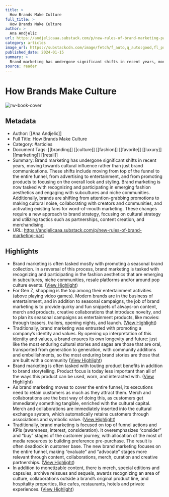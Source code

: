 ```yaml
---
title: >
  How Brands Make Culture
full_title: >
  How Brands Make Culture
author: >
  Ana Andjelic
url: https://andjelicaaa.substack.com/p/new-rules-of-brand-marketing-part
category: articles
image_url: https://substackcdn.com/image/fetch/f_auto,q_auto:good,fl_progressive:steep/https%3A%2F%2Fsubstack-post-media.s3.amazonaws.com%2Fpublic%2Fimages%2F83e2cba8-c7d0-480f-9ffb-95b743e952ca_1410x1056.png
published_date: 2024-01-15
summary: >
  Brand marketing has undergone significant shifts in recent years, moving towards cultural influence rather than just brand communications. These shifts include moving from top of the funnel to the entire funnel, from advertising to entertainment, and from promoting products to focusing on the overall look and styling. Brand marketing is now tasked with recognizing and participating in emerging fashion aesthetics and engaging with subcultures and niche communities. Additionally, brands are shifting from attention-grabbing promotions to making cultural noise, collaborating with creators and communities, and activating existing fans for word-of-mouth marketing. These changes require a new approach to brand strategy, focusing on cultural strategy and utilizing tactics such as partnerships, content creation, and merchandising.
source: reader
---
```

# How Brands Make Culture

![rw-book-cover](https://substackcdn.com/image/fetch/f_auto,q_auto:good,fl_progressive:steep/https%3A%2F%2Fsubstack-post-media.s3.amazonaws.com%2Fpublic%2Fimages%2F83e2cba8-c7d0-480f-9ffb-95b743e952ca_1410x1056.png)

## Metadata
- Author: [[Ana Andjelic]]
- Full Title: How Brands Make Culture
- Category: #articles
- Document Tags: [[branding]] [[culture]] [[fashion]] [[favorite]] [[luxury]] [[marketing]] [[retail]] 
- Summary: Brand marketing has undergone significant shifts in recent years, moving towards cultural influence rather than just brand communications. These shifts include moving from top of the funnel to the entire funnel, from advertising to entertainment, and from promoting products to focusing on the overall look and styling. Brand marketing is now tasked with recognizing and participating in emerging fashion aesthetics and engaging with subcultures and niche communities. Additionally, brands are shifting from attention-grabbing promotions to making cultural noise, collaborating with creators and communities, and activating existing fans for word-of-mouth marketing. These changes require a new approach to brand strategy, focusing on cultural strategy and utilizing tactics such as partnerships, content creation, and merchandising.
- URL: https://andjelicaaa.substack.com/p/new-rules-of-brand-marketing-part

## Highlights
- Brand marketing is often tasked mostly with promoting a seasonal brand collection. In a reversal of this process, brand marketing is tasked with recognizing and participating in the fashion aesthetics that are emerging in subcultures, niche communities, resale platforms and/or around pop culture events. ([View Highlight](https://read.readwise.io/read/01hmbxwhxf96e5vydknwm8k493))
- For Gen Z, shopping is the top among their entertainment activities (above playing video games). Modern brands are in the business of entertainment, and in addition to seasonal campaigns, the job of brand marketing is to provide quirky and fun snippets of always-on content, merch and products, creative collaborations that introduce novelty, and to plan its seasonal campaigns as entertainment products, like movies: through teasers, trailers, opening nights, and launch. ([View Highlight](https://read.readwise.io/read/01hmbxxggd6ggnmgz0aw40jjg5))
- Traditionally, brand marketing was entrusted with promoting a company’s identity and values. By opening up interpretation of this identity and values, a brand ensures its own longevity and future: just like the most enduring cultural stories and sagas are those that are oral, transported from generation to generation, with community additions and embellishments, so the most enduring brand stories are those that are built with a community ([View Highlight](https://read.readwise.io/read/01hmby04m144hbchjg4h0xv3b6))
- Brand marketing is often tasked with touting product benefits in addition to brand storytelling. Product focus is today less important than all of the ways this product can be used, worn, and interacted with. ([View Highlight](https://read.readwise.io/read/01hmby0gsqf398h1hjwc0gk1x7))
- As brand marketing moves to cover the entire funnel, its executions need to retain customers as much as they attract them. Merch and collaborations are the best way of doing this, as customers get immediately something tangible, enriched with the cultural capital. Merch and collaborations are immediately inserted into the cultural exchange system, which automatically retains customers through associations and symbolic value. ([View Highlight](https://read.readwise.io/read/01hmby5ng9eymzrnnxns6bcwbw))
- Traditionally, brand marketing is focused on top of funnel actions and KPIs (awareness, interest, consideration). It overemphasizes “consider” and “buy” stages of the customer journey, with allocation of the most of media resources to building preference pre-purchase. The result is often deadlock in customer base. The new brand marketing focuses on the entire funnel, making “evaluate” and “advocate” stages more relevant through content, collaborations, merch, curation and creative partnerships. ([View Highlight](https://read.readwise.io/read/01hmby61fvfm5cg69htpr1qthj))
- In addition to monetizable content, there is merch, special editions and capsules, archive reissues and sequels, awards recognizing an area of culture, collaborations outside a brand’s original product line, and hospitality properties, like cafes, restaurants, hotels and private experiences. ([View Highlight](https://read.readwise.io/read/01hmby8aqkbwgzdpfg1xh83xfn))


